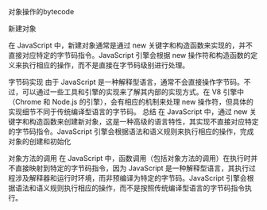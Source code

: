 对象操作的bytecode


新建对象

在 JavaScript 中，新建对象通常是通过 new 关键字和构造函数来实现的，并不直接对应特定的字节码指令。JavaScript 引擎会根据 new 操作符和构造函数的定义来执行相应的操作，而不是直接在字节码级别进行处理。


字节码实现
由于 JavaScript 是一种解释型语言，通常不会直接操作字节码。不过，可以通过一些工具和引擎的实现来了解其内部的实现方式。在 V8 引擎中（Chrome 和 Node.js 的引擎），会有相应的机制来处理 new 操作符，但具体的实现细节不同于传统编译型语言的字节码。
总结
在 JavaScript 中，通过 new 关键字和构造函数来创建新对象，这是一种高级的语言特性，其实现不直接对应特定的字节码指令。JavaScript 引擎会根据语法和语义规则来执行相应的操作，完成对象的创建和初始化



对象方法的调用
在 JavaScript 中，函数调用（包括对象方法的调用）在执行时并不直接映射到特定的字节码指令，因为 JavaScript 是一种解释型语言，其执行过程涉及解释器和运行时环境，而非预编译为特定的字节码。JavaScript 引擎会根据语法和语义规则执行相应的操作，而不是按照传统编译型语言的字节码指令执行。
